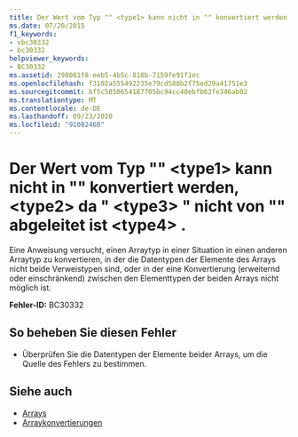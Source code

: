 ```yaml
---
title: Der Wert vom Typ "" <type1> kann nicht in "" konvertiert werden, <type2> da " <type3> " nicht von "" abgeleitet ist <type4> .
ms.date: 07/20/2015
f1_keywords:
- vbc30332
- bc30332
helpviewer_keywords:
- BC30332
ms.assetid: 290081f8-eeb5-4b5c-818b-7159fe91f1ec
ms.openlocfilehash: f3102a555492235e79cd588b2f75ed29a41751e3
ms.sourcegitcommit: bf5c5850654187705bc94cc40ebfb62fe346ab02
ms.translationtype: MT
ms.contentlocale: de-DE
ms.lasthandoff: 09/23/2020
ms.locfileid: "91082460"
---
```

# <a name="value-of-type-type1-cannot-be-converted-to-type2-because-type3-is-not-derived-from-type4"></a>Der Wert vom Typ "" \<type1> kann nicht in "" konvertiert werden, \<type2> da " \<type3> " nicht von "" abgeleitet ist \<type4> .

Eine Anweisung versucht, einen Arraytyp in einer Situation in einen anderen Arraytyp zu konvertieren, in der die Datentypen der Elemente des Arrays nicht beide Verweistypen sind, oder in der eine Konvertierung (erweiternd oder einschränkend) zwischen den Elementtypen der beiden Arrays nicht möglich ist.  
  
 **Fehler-ID:** BC30332  
  
## <a name="to-correct-this-error"></a>So beheben Sie diesen Fehler  
  
- Überprüfen Sie die Datentypen der Elemente beider Arrays, um die Quelle des Fehlers zu bestimmen.  
  
## <a name="see-also"></a>Siehe auch

- [Arrays](../programming-guide/language-features/arrays/index.md)
- [Arraykonvertierungen](../programming-guide/language-features/data-types/array-conversions.md)

